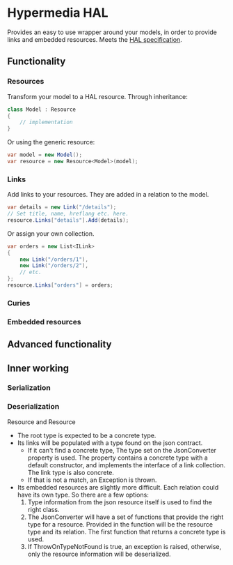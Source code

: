 # Hypermedia HAL
Provides an easy to use wrapper around your models,
in order to provide links and embedded resources.
Meets the [HAL specification](https://tools.ietf.org/html/draft-kelly-json-hal-08).

## Functionality
### Resources
Transform your model to a HAL resource. Through inheritance:
```cs
class Model : Resource
{
    // implementation
}
```
Or using the generic resource:
```cs
var model = new Model();
var resource = new Resource<Model>(model);
```

### Links
Add links to your resources. They are added in a relation to the model.
```cs
var details = new Link("/details");
// Set title, name, hreflang etc. here.
resource.Links["details"].Add(details);
```
Or assign your own collection.
```cs
var orders = new List<ILink>
{
    new Link("/orders/1"),
    new Link("/orders/2"),
    // etc.
};
resource.Links["orders"] = orders;
```
### Curies
### Embedded resources
## Advanced functionality
## Inner working
### Serialization

### Deserialization
Resource and Resource<T>
- The root type is expected to be a concrete type.
- Its links will be populated with a type found on the json contract. 
  - If it can't find a concrete type, The type set on the JsonConverter property is used. The property contains a concrete type with a default constructor, and implements the interface of a link collection. The link type is also concrete.
  - If that is not a match, an Exception is thrown.
- Its embedded resources are slightly more difficult. Each relation could have its own type. So there are a few options:
  1. Type information from the json resource itself is used to find the right class.
  2. The JsonConverter will have a set of functions that provide the right type for a resource. Provided in the function will be the resource type and its relation. The first function that returns a concrete type is used.
  3. If ThrowOnTypeNotFound is true, an exception is raised, otherwise, only the resource information will be deserialized.

